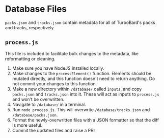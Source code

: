 # Database Files

`packs.json` and `tracks.json` contain metadata for all of TurboBard's packs and tracks, respectively.

## `process.js`

This file is included to facilitate bulk changes to the metadata, like reformatting or cleaning.

1. Make sure you have NodeJS installed locally.
2. Make changes to the `processElement()` function. Elements should be mutated directly, and this function doesn't need to return anything. Do not commit your changes to this function.
3. Make a new directory within `/database/` called `inputs`, and copy `packs.json` and `tracks.json` into it. These will act as inputs to `process.js` and won't be overwritten.
4. Navigate to `/database/` in a terminal.
5. Run `node process.js`. This will overwrite `/database/tracks.json` and `/database/packs.json`.
6. Format the newly-overwritten files with a JSON formatter so that the diff is more useful.
7. Commit the updated files and raise a PR!